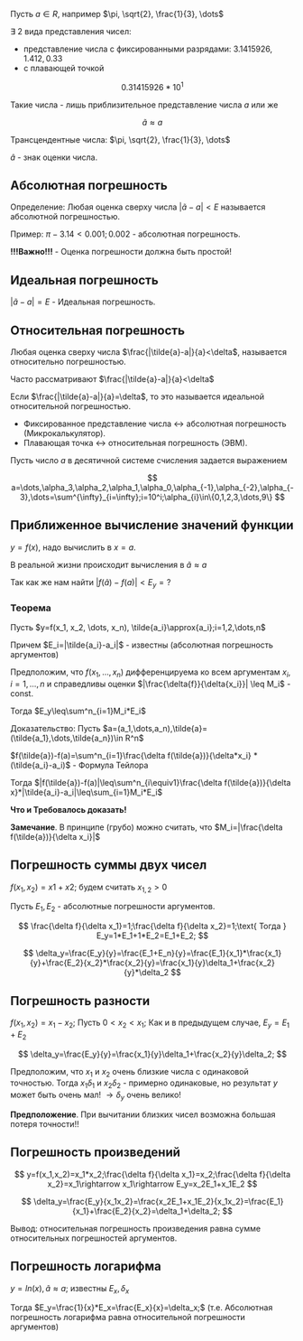 Пусть $a \in R$, например $\pi, \sqrt{2}, \frac{1}{3}, \dots$ 

$\exists$ 2 вида представления чисел:
- представление числа с фиксированными разрядами: $3.1415926, 1.412, 0.33$
- с плавающей точкой

$$
0.31415926*10^1
$$

Такие числа - лишь приблизительное представление числа $a$ или же

$$
\tilde{a}\approx a
$$

Трансцендентные числа: $\pi, \sqrt{2}, \frac{1}{3}, \dots$

$\hat{a}$ - знак оценки числа.

## Абсолютная погрешность

Определение: Любая оценка сверху числа $|\tilde{a}-a| < E$ называется абсолютной погрешностью.

Пример: $\pi - 3.14<0.001;0.002$ - абсолютная погрешность.

**!!!Важно!!!** - Оценка погрешности должна быть простой!

## Идеальная погрешность

$|\tilde{a} - a| = E$ - Идеальная погрешность.

## Относительная погрешность

Любая оценка сверху числа $\frac{|\tilde{a}-a|}{a}<\delta$, называется относительно погрешностью.

Часто рассматривают $\frac{|\tilde{a}-a|}{a}<\delta$

Если $\frac{|\tilde{a}-a|}{a}=\delta$, то это называется идеальной относительной погрешностью.

- Фиксированное представление числа $\leftrightarrow$ абсолютная погрешность (Микрокалькулятор).
- Плавающая точка $\leftrightarrow$ относительная погрешность (ЭВМ).

Пусть число $a$ в десятичной системе счисления задается выражением

$$
a=\dots,\alpha_3,\alpha_2,\alpha_1,\alpha_0,\alpha_{-1},\alpha_{-2},\alpha_{-3},\dots=\sum^{\infty}_{i=\infty};i=10^i;\alpha_{i}\in\{0,1,2,3,\dots,9\}
$$

## Приближенное вычисление значений функции

$y=f(x)$, надо вычислить в $x=a$.

В реальной жизни происходит вычисления в $\tilde{a}\approx{a}$

Так как же нам найти $|f(\tilde{a}) - f(a)| < E_y=?$ 

### Теорема 

Пусть $y=f(x_1, x_2, \dots, x_n), \tilde{a_i}\approx{a_i};i=1,2,\dots,n$

Причем $E_i=|\tilde{a_i}-a_i|$ - известны (абсолютная погрешность аргументов)

Предположим, что $f(x_1,\dots,x_n)$ дифференцируема ко всем аргументам $x_i, i=1,\dots,n$ и справедливы оценки $|\frac{\delta{f}}{\delta{x_i}}| \leq M_i$ - const.

Тогда $E_y\leq\sum^n_{i=1}M_i*E_i$

Доказательство: Пусть $a=(a_1,\dots,a_n),\tilde{a}=(\tilde{a_1},\dots,\tilde{a_n})\in R^n$

$f(\tilde{a})-f(a)=\sum^n_{i=1}\frac{\delta f(\tilde{a})}{\delta*x_i} * (\tilde{a_i}-a_i)$ - Формула Тейлора

Тогда $|f(\tilde{a})-f(a)|\leq\sum^n_{i\equiv1}\frac{\delta f(\tilde{a})}{\delta x}*|\tilde{a_i}-a_i|\leq\sum_{i=1}M_i*E_i$

**Что и Требовалось доказать!**

**Замечание**. В принципе (грубо) можно считать, что $M_i=|\frac{\delta f(\tilde{a})}{\delta x_i}|$

## Погрешность суммы двух чисел

$f(x_1, x_2)=x1+x2$; будем считать $x_{1,2}>0$

Пусть $E_1, E_2$ - абсолютные погрешности аргументов.

$$
\frac{\delta f}{\delta x_1}=1;\frac{\delta f}{\delta x_2}=1;\text{ Тогда } E_y=1*E_1+1*E_2=E_1+E_2;
$$

$$
\delta_y=\frac{E_y}{y}=\frac{E_1+E_n}{y}=\frac{E_1}{x_1}*\frac{x_1}{y}+\frac{E_2}{x_2}*\frac{x_2}{y}=\frac{x_1}{y}\delta_1+\frac{x_2}{y}*\delta_2
$$

## Погрешность разности

$f(x_1, x_2)=x_1-x_2;$ Пусть $0<x_2<x_1;$ Как и в предыдущем случае, $E_y=E_1+E_2$

$$
\delta_y=\frac{E_y}{y}=\frac{x_1}{y}\delta_1+\frac{x_2}{y}\delta_2;
$$

Предположим, что $x_1$ и $x_2$  очень близкие числа с одинаковой точностью. Тогда $x_1\delta_1$ и $x_2\delta_2$ - примерно одинаковые, но результат $y$ может быть очень мал! $\rightarrow \delta_y$ очень велико!

**Предположение**. При вычитании близких чисел возможна большая потеря точности!!

## Погрешность произведений

$$
y=f(x_1,x_2)=x_1*x_2;\frac{\delta f}{\delta x_1}=x_2;\frac{\delta f}{\delta x_2}=x_1\rightarrow x_1\rightarrow E_y=x_2E_1+x_1E_2
$$

$$
\delta_y=\frac{E_y}{x_1x_2}=\frac{x_2E_1+x_1E_2}{x_1x_2}=\frac{E_1}{x_1}+\frac{E_2}{x_2}=\delta_1+\delta_2;
$$

Вывод: относительная погрешность произведения равна сумме относительных погрешностей аргументов.

## Погрешность логарифма

$y=ln(x),\tilde{a}\approx a;$ известны $E_x, \delta_x$

Тогда $E_y=\frac{1}{x}*E_x=\frac{E_x}{x}=\delta_x;$ (т.е. Абсолютная погрешность логарифма равна относительной погрешности аргументов)
